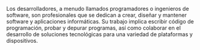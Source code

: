 Los desarrolladores, a menudo llamados programadores o ingenieros de software, son profesionales que se dedican a crear, 
diseñar y mantener software y aplicaciones informáticas. 
Su trabajo implica escribir código de programación, probar y depurar programas, 
así como colaborar en el desarrollo de soluciones tecnológicas para una variedad de plataformas y dispositivos. 
